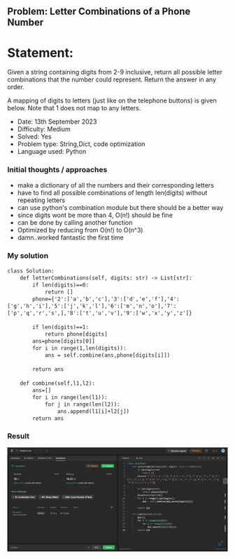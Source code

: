 ## Problem: Letter Combinations of a Phone Number

# Statement:

<p>
Given a string containing digits from 2-9 inclusive, return all possible letter combinations that the number could represent. Return the answer in any order.

A mapping of digits to letters (just like on the telephone buttons) is given below. Note that 1 does not map to any letters.

</p>

- Date: 13th September 2023
- Difficulty: Medium
- Solved: Yes
- Problem type: String,Dict, code optimization
- Language used: Python

### Initial thoughts / approaches

- make a dictionary of all the numbers and their corresponding letters
- have to find all possible combinations of length len(digits) without repeating letters
- can use python's combination module but there should be a better way
- since digits wont be more than 4, O(n!) should be fine
- can be done by calling another function
- Optimized by reducing from O(n!) to O(n^3)
- damn..worked fantastic the first time

### My solution

```
class Solution:
    def letterCombinations(self, digits: str) -> List[str]:
        if len(digits)==0:
            return []
        phone={'2':['a','b','c'],'3':['d','e','f'],'4':['g','h','i'],'5':['j','k','l'],'6':['m','n','o'],'7':['p','q','r','s',],'8':['t','u','v'],'9':['w','x','y','z']}

        if len(digits)==1:
            return phone[digits]
        ans=phone[digits[0]]
        for i in range(1,len(digits)):
            ans = self.combine(ans,phone[digits[i]])

        return ans

    def combine(self,l1,l2):
        ans=[]
        for i in range(len(l1)):
            for j in range(len(l2)):
                ans.append(l1[i]+l2[j])
        return ans
```

### Result

<img src="../images/problem17.jpg">
